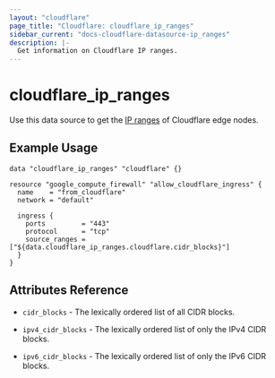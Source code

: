 ```yaml
---
layout: "cloudflare"
page_title: "Cloudflare: cloudflare_ip_ranges"
sidebar_current: "docs-cloudflare-datasource-ip_ranges"
description: |-
  Get information on Cloudflare IP ranges.
---
```


# cloudflare_ip_ranges

Use this data source to get the [IP ranges][1] of Cloudflare edge nodes.

## Example Usage

```hcl
data "cloudflare_ip_ranges" "cloudflare" {}

resource "google_compute_firewall" "allow_cloudflare_ingress" {
  name    = "from_cloudflare"
  network = "default"

  ingress {
    ports         = "443"
    protocol      = "tcp"
    source_ranges = ["${data.cloudflare_ip_ranges.cloudflare.cidr_blocks}"]
  }
}
```

## Attributes Reference

- `cidr_blocks` - The lexically ordered list of all CIDR blocks.

- `ipv4_cidr_blocks` - The lexically ordered list of only the IPv4 CIDR blocks.

- `ipv6_cidr_blocks` - The lexically ordered list of only the IPv6 CIDR blocks.

[1]: https://www.cloudflare.com/ips/
